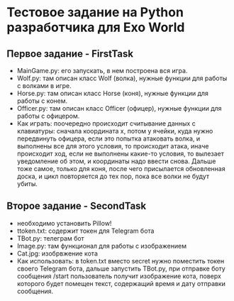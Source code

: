 # Тестовое задание на Python разработчика для Exo World

## Первое задание - FirstTask
- MainGame.py: его запускать, в нем построена вся игра.
- Wolf.py: там описан класс Wolf (волка), нужные функции для работы с волками в игре.
- Horse.py: там описан класс Horse (коня), нужные функции для работы с конем.
- Officer.py: там описан класс Officer (офицер), нужные функции для работы с офицером.
- Как играть: поочередно происходит считывание данных с клавиатуры: сначала координата x, потом y ячейки, куда нужно передвинуть офицера, если это попытка атаковать волка, и выполнены все для этого условия, то происходит атака, иначе происходит ход, если не выполнены какие-то условия, то вылезает уведомление об этом, и координаты надо ввести снова. Дальше тоже самое, только для коня, после чего присылается обновленная доска, и цикл повторяется до тех пор, пока все волки не будут убиты.

## Второе задание - SecondTask
- необходимо установить Pillow!
- ttoken.txt: содержит токен для Telegram бота
- TBot.py: телеграм бот
- Image.py: там функционал для работы с изображением
- Cat.jpg: изобрвжение кота
- Как использовать: в token.txt вместо secret нужно поместить токен своего Telegram бота, дальше запустить TBot.py, при отправке боту сообщения /start пользователь получит изображение кота, поверх которого будет помещен текст, содержащий время и дату отправки сообщения.
